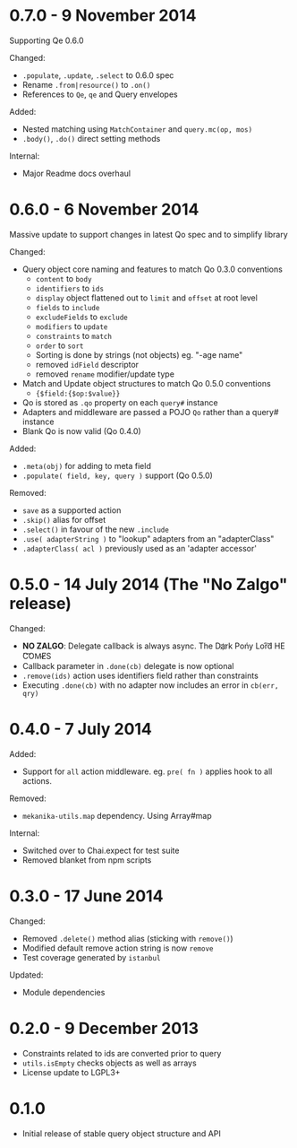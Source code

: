 0.7.0 - 9 November 2014
=====

Supporting Qe 0.6.0

Changed:

- `.populate`, `.update`, `.select` to 0.6.0 spec
- Rename `.from|resource()` to `.on()`
- References to `Qe`, `qe` and Query envelopes

Added:

- Nested matching using `MatchContainer` and `query.mc(op, mos)`
- `.body()`, `.do()` direct setting methods

Internal:

- Major Readme docs overhaul



0.6.0 - 6 November 2014
=====

Massive update to support changes in latest Qo spec and to simplify library

Changed:

- Query object core naming and features to match Qo 0.3.0 conventions
  - `content` to `body`
  - `identifiers` to `ids`
  - `display` object flattened out to `limit` and `offset` at root level
  - `fields` to `include`
  - `excludeFields` to `exclude`
  - `modifiers` to `update`
  - `constraints` to `match`
  - `order` to `sort`
  - Sorting is done by strings (not objects) eg. "-age name"
  - removed `idField` descriptor
  - removed `rename` modifier/update type
- Match and Update object structures to match Qo 0.5.0 conventions
  - `{$field:{$op:$value}}`
- Qo is stored as `.qo` property on each `query#` instance
- Adapters and middleware are passed a POJO `Qo` rather than a query# instance
- Blank Qo is now valid (Qo 0.4.0)

Added:

- `.meta(obj)` for adding to meta field
- `.populate( field, key, query )` support (Qo 0.5.0)

Removed:

- `save` as a supported action
- `.skip()` alias for offset
- `.select()` in favour of the new `.include`
- `.use( adapterString )` to "lookup" adapters from an "adapterClass"
- `.adapterClass( acl )` previously used as an 'adapter accessor'



0.5.0 - 14 July 2014 (The "No Zalgo" release)
=====

Changed:

- **NO ZALGO**: Delegate callback is always async. Th͏e Da҉rk Pońy Lo͘r͠d HE ́C͡OM̴E̸S
- Callback parameter in `.done(cb)` delegate is now optional
- `.remove(ids)` action uses identifiers field rather than constraints
- Executing `.done(cb)` with no adapter now includes an error in `cb(err, qry)`



0.4.0 - 7 July 2014
=====

Added:

- Support for `all` action middleware. eg. `pre( fn )` applies hook to all actions.

Removed:

- `mekanika-utils.map` dependency. Using Array#map

Internal:

- Switched over to Chai.expect for test suite
- Removed blanket from npm scripts



0.3.0 - 17 June 2014
=====

Changed:

- Removed `.delete()` method alias (sticking with `remove()`)
- Modified default remove action string is now `remove`
- Test coverage generated by `istanbul`

Updated:

- Module dependencies



0.2.0 - 9 December 2013
=====

- Constraints related to ids are converted prior to query
- `utils.isEmpty` checks objects as well as arrays
- License update to LGPL3+



0.1.0
=====

- Initial release of stable query object structure and API
